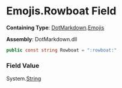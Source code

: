 # Emojis\.Rowboat Field

**Containing Type**: [DotMarkdown](../../README.md)\.[Emojis](../README.md)

**Assembly**: DotMarkdown\.dll

```csharp
public const string Rowboat = ":rowboat:"
```

### Field Value

System\.[String](https://docs.microsoft.com/en-us/dotnet/api/system.string)